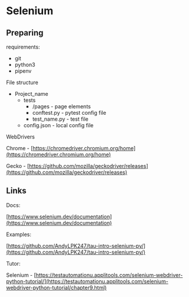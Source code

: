 # Selenium

## Preparing

requirements:

* git
* python3
* pipenv

File structure

* Project\_name
  * tests
    * /pages - page elements
    * conftest.py - pytest config file
    * test\_name.py - test file
  * config.json - local config file

WebDrivers

Chrome - [https://chromedriver.chromium.org/home](https://chromedriver.chromium.org/home)

Gecko - [https://github.com/mozilla/geckodriver/releases](https://github.com/mozilla/geckodriver/releases)

## Links

Docs:

[https://www.selenium.dev/documentation](https://www.selenium.dev/documentation)

Examples:

[https://github.com/AndyLPK247/tau-intro-selenium-py/](https://github.com/AndyLPK247/tau-intro-selenium-py/)

Tutor:

Selenium - [https://testautomationu.applitools.com/selenium-webdriver-python-tutorial/](https://testautomationu.applitools.com/selenium-webdriver-python-tutorial/chapter9.html)
